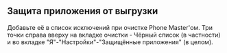 ﻿## Защита приложения от выгрузки

Добавьте её в список исключений при очистке Phone Master'ом. Три точки справа вверху на вкладке очистки - Чёрный список (в частности) и во вкладке "Я"-"Настройки"-"Защищённые приложения" (в целом).
